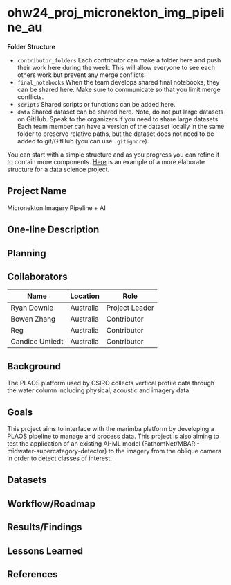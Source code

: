 # ohw24_proj_micronekton_img_pipeline_au

**Folder Structure**

* `contributor_folders` Each contributor can make a folder here and 
push their work here during the week. This will allow everyone to see each others work but prevent any merge conflicts.
* `final_notebooks` When the team develops shared final notebooks, they 
can be shared here. Make sure to communicate so that you limit merge conflicts.
* `scripts` Shared scripts or functions can be added here.
* `data` Shared dataset can be shared here. Note, do not put large datasets on GitHub. Speak to the organizers if you 
need to share large datasets. Each team member can have a version of the dataset locally in the same folder to 
preserve relative paths, but the dataset does not need to be added to git/GitHub (you can use `.gitignore`).

You can start with a simple structure and as you progress you can refine it to contain more components. [Here](https://cookiecutter-data-science.drivendata.org/#directory-structure) is an example of a more elaborate structure for a data science project.

## Project Name
Micronekton Imagery Pipeline + AI
## One-line Description

## Planning

## Collaborators

| Name                | Location   | Role                |
|---------------------|------------|---------------------|
| Ryan Downie       | Australia    | Project Leader |
| Bowen Zhang       | Australia    | Contributor         |
| Reg        | Australia    | Contributor         |
| Candice Untiedt      | Australia    | Contributor       |

## Background
The PLAOS platform used by CSIRO collects vertical profile data through the water column including physical, acoustic and imagery data. 
## Goals
This project aims to interface with the marimba platform by developing a PLAOS pipeline to manage and process data. 
This project is also aiming to test the application of an existing AI-ML model (FathomNet/MBARI-midwater-supercategory-detector) to the imagery from the oblique camera in order to detect classes of interest.
## Datasets

## Workflow/Roadmap

## Results/Findings

## Lessons Learned

## References
